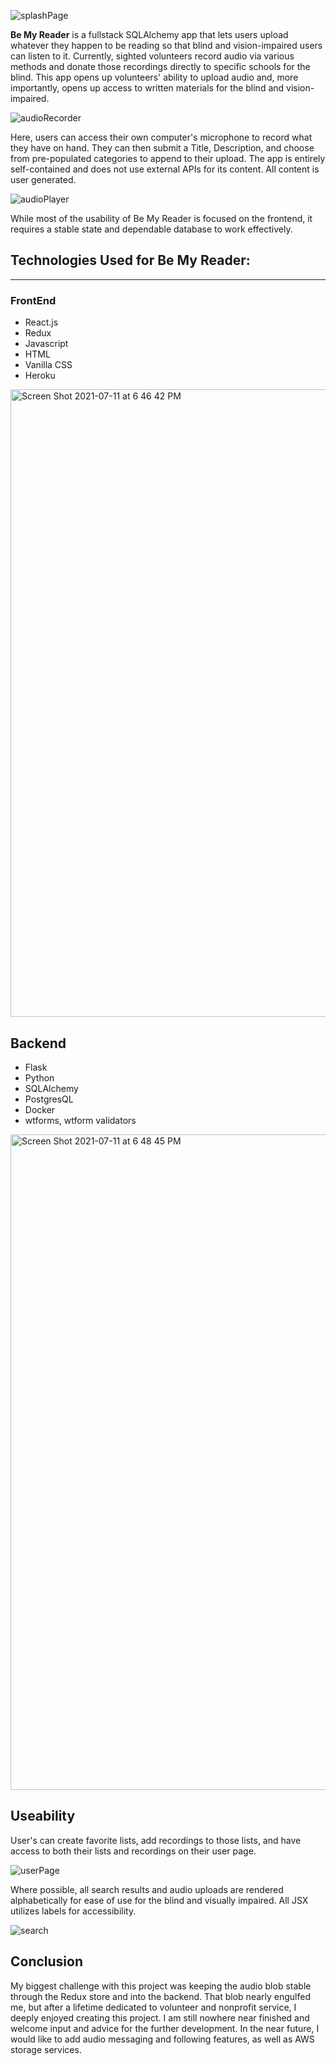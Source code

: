 ![splashPage](https://user-images.githubusercontent.com/76574880/125215465-2e471100-e281-11eb-9962-fd3f3458b601.png)

**Be My Reader** </h2> is a fullstack SQLAlchemy app that lets users upload whatever they happen to be reading so that blind and vision-impaired users can listen to it. Currently, sighted volunteers record audio via various methods and donate those recordings directly to specific schools for the blind. This app opens up volunteers' ability to upload audio and, more importantly, opens up access to written materials for the blind and vision-impaired. 

![audioRecorder](https://user-images.githubusercontent.com/76574880/125215479-356e1f00-e281-11eb-94c9-4ffd88fdb377.png)

Here, users can access their own computer's microphone to record what they have on hand. They can then submit a Title, Description, and choose from pre-populated categories to append to their upload. The app is entirely self-contained and does not use external APIs for its content. All content is user generated.

![audioPlayer](https://user-images.githubusercontent.com/76574880/125215485-3901a600-e281-11eb-80e6-458261e503a1.png)

While most of the usability of Be My Reader is focused on the frontend, it requires a stable state and dependable database to work effectively.

## Technologies Used for Be My Reader:
-----------------------------------------------------------------
### FrontEnd
* React.js
* Redux
* Javascript
* HTML
* Vanilla CSS
* Heroku

<img width="1004" alt="Screen Shot 2021-07-11 at 6 46 42 PM" src="https://user-images.githubusercontent.com/76574880/125216357-8ed74d80-e283-11eb-82ac-acf85fbe4a5e.png">

## Backend
* Flask
* Python
* SQLAlchemy
* PostgresQL
* Docker
* wtforms, wtform validators

<img width="1049" alt="Screen Shot 2021-07-11 at 6 48 45 PM" src="https://user-images.githubusercontent.com/76574880/125216370-a1518700-e283-11eb-8cfc-97dad3ca8048.png">

## Useability

User's can create favorite lists, add recordings to those lists, and have access to both their lists and recordings on their user page.

![userPage](https://user-images.githubusercontent.com/76574880/125215487-3acb6980-e281-11eb-93ea-e779a420311f.png)

Where possible, all search results and audio uploads are rendered alphabetically for ease of use for the blind and visually impaired. All JSX utilizes labels for accessibility.

![search](https://user-images.githubusercontent.com/76574880/125215490-3dc65a00-e281-11eb-9ac0-d3814bf863ba.png)

## Conclusion

My biggest challenge with this project was keeping the audio blob stable through the Redux store and into the backend. That blob nearly engulfed me, but after a lifetime dedicated to volunteer and nonprofit service, I deeply enjoyed creating this project. I am still nowhere near finished and welcome input and advice for the further development. In the near future, I would like to add audio messaging and following features, as well as AWS storage services. 
